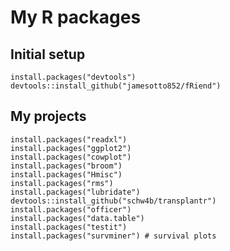 # My R packages

## Initial setup
    install.packages("devtools")
    devtools::install_github("jamesotto852/fRiend")

## My projects
    install.packages("readxl")
    install.packages("ggplot2")
    install.packages("cowplot")
    install.packages("broom")
    install.packages("Hmisc")
    install.packages("rms")
    install.packages("lubridate")
    devtools::install_github("schw4b/transplantr")
    install.packages("officer")
    install.packages("data.table")
    install.packages("testit")
    install.packages("survminer") # survival plots
    
    
